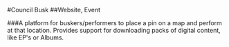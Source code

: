 #Council Busk
##Website, Event

###A platform for buskers/performers to place a pin on a map and perform at that location. Provides support for downloading packs of digital content, like EP's or Albums.
